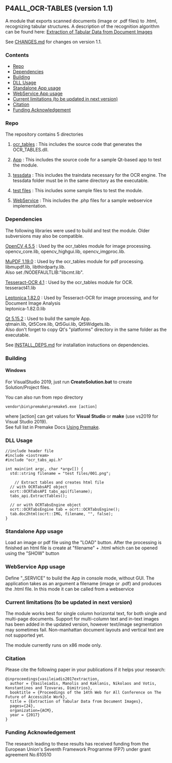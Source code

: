 ## P4ALL_OCR-TABLES (version 1.1)
A module that exports scanned documents (image or .pdf files) to .html, recognizing tabular structures. A description of the recognition algorithm can be found here: [Extraction of Tabular Data from Document Images](https://doi.org/10.1145/3058555.3058581)

See [CHANGES.md](docs/CHANGES.md) for changes on version 1.1.

### Contents
- [Repo](#repo)
- [Dependencies](#dependencies)
- [Building](#building)
- [DLL Usage](#dll-usage)
- [Standalone App usage](#standalone-app-usage)
- [WebService App usage](#webservice-app-usage)
- [Current limitations (to be updated in next version)](#current-limitations-to-be-updated-in-next-version)
- [Citation](#citation)
- [Funding Acknowledgement](#funding-acknowledgement)

### Repo
The repository contains 5 directories

1) [ocr_tables](P4ALL_OCR-TABLES/src) : This includes the source code that generates the OCR_TABLES.dll.

2) [App](App) : This includes the source code for a sample Qt-based app to test the module.

3) [tessdata](P4ALL_OCR-TABLES/tessdata) : This includes the traindata necessary for the OCR engine. The tessdata folder must be in the same directory as the executable.

4) [test files](P4ALL_OCR-TABLES/test%20files) : This includes some sample files to test the module.

5) [WebService](WebService) : This includes the .php files for a sample webservice implementation.

### Dependencies
The following libraries were used to build and test the module. Older subversions may also be compatible.

[OpenCV 4.5.5](http://opencv.org/) : Used by the ocr_tables module for image processing.\
opencv_core.lib, opencv_highgui.lib, opencv_imgproc.lib.

[MuPDF 1.19.0](http://mupdf.com/) : Used by the ocr_tables module for pdf processing.\
libmupdf.lib, libthirdparty.lib.\
Also set /NODEFAULTLIB:"libcmt.lib".

[Tesseract-OCR 4.1](https://github.com/tesseract-ocr/tesseract) : Used by the ocr_tables module for OCR.\
tesseract41.lib

[Leptonica 1.82.0](http://www.leptonica.com/) : Used by Tesseract-OCR for image processing, and for Document Image Analysis  
leptonica-1.82.0.lib

[Qt 5.15.2](http://www.qt.io/download-open-source/) : Used to build the sample App.\
qtmain.lib, Qt5Core.lib, Qt5Gui.lib, Qt5Widgets.lib.\
Also don't forget to copy Qt's "platforms" directory in the same folder as the executable.

See [INSTALL_DEPS.md](docs/INSTALL_DEPS.md) for installation instuctions on dependencies.

### Building
#### Windows 
For VisualStudio 2019, just run **CreateSolution.bat** to create Solution/Project files.

You can also run from repo directory
```
vendor\bin\premake\premake5.exe [action]
```
where [action] can get values for **Visual Studio** or **make** (use vs2019 for Visual Studio 2019). \
See full list in Premake Docs [Using Premake](https://premake.github.io/docs/Using-Premake).

### DLL Usage
```
//include header file
#include <iostream>
#include "ocr_tabs_api.h"

int main(int argc, char *argv[]) {
  std::string filename = "test files/001.png";

	// Extract tables and creates html file
  // with OCRTabsAPI object
  ocrt::OCRTabsAPI tabs_api(filename);
  tabs_api.ExtractTables();  

  // or with OCRTabsEngine object  
  ocrt::OCRTabsEngine tab = ocrt::OCRTabsEngine();
  tab.doc2html(ocrt::IMG, filename, "", false);
}
```

### Standalone App usage
Load an image or pdf file using the "LOAD" button. After the processing is finished an html file is create at "filename" + .html which can be opened using the "SHOW" button

### WebService App usage
Define "_SERVICE" to build the App in console mode, without GUI. The application takes as an argument a filename (image or .pdf) and produces the .html file. In this mode it can be called from a webservice

### Current limitations (to be updated in next version)
The module works best for single column horizontal text, for both single and multi-page documents.
Support for multi-column text and in-text images has been added in the updated version, however text/image segmentation may sometimes fail.
Non-manhattan document layouts and vertical text are not supported yet.

The module currently runs on x86 mode only.

### Citation
Please cite the following paper in your publications if it helps your research:

    @inproceedings{vasileiadis2017extraction,
      author = {Vasileiadis, Manolis and Kaklanis, Nikolaos and Votis, Konstantinos and Tzovaras, Dimitrios},
      booktitle = {Proceedings of the 14th Web for All Conference on The Future of Accessible Work},
      title = {Extraction of Tabular Data from Document Images},
      pages={24},
      organization={ACM},
      year = {2017}
    }  

### Funding Acknowledgement
The research leading to these results has received funding from the European
Union's Seventh Framework Programme (FP7) under grant agreement No.610510
